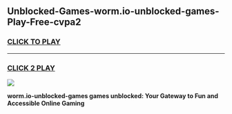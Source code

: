 
## Unblocked-Games-worm.io-unblocked-games-Play-Free-cvpa2
<h3>
<a href="https://premium76.site?title=worm.io-unblocked-games&ref=20A">CLICK TO PLAY</a></h3>
<hr>

<h3>
<a href="https://premium76.site?title=worm.io-unblocked-games&ref=20A">CLICK 2 PLAY</a>
  
</h3>

<a href="https://premium76.site?title=worm.io-unblocked-games&ref=20A"><img src="https://clearcache.store/games.png"></a>


**worm.io-unblocked-games games unblocked: Your Gateway to Fun and Accessible Online Gaming**
